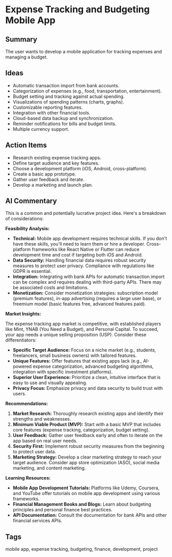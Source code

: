 # Expense Tracking and Budgeting Mobile App

## Summary
The user wants to develop a mobile application for tracking expenses and managing a budget.

## Ideas
*   Automatic transaction import from bank accounts.
*   Categorization of expenses (e.g., food, transportation, entertainment).
*   Budget setting and tracking against actual spending.
*   Visualizations of spending patterns (charts, graphs).
*   Customizable reporting features.
*   Integration with other financial tools.
*   Cloud-based data backup and synchronization.
*   Reminder notifications for bills and budget limits.
*   Multiple currency support.

## Action Items
*   Research existing expense tracking apps.
*   Define target audience and key features.
*   Choose a development platform (iOS, Android, cross-platform).
*   Create a basic app prototype.
*   Gather user feedback and iterate.
*   Develop a marketing and launch plan.

## AI Commentary
This is a common and potentially lucrative project idea. Here's a breakdown of considerations:

**Feasibility Analysis:**

*   **Technical:** Mobile app development requires technical skills. If you don't have these skills, you'll need to learn them or hire a developer. Cross-platform frameworks like React Native or Flutter can reduce development time and cost if targeting both iOS and Android.
*   **Data Security:** Handling financial data requires robust security measures to protect user privacy. Compliance with regulations like GDPR is essential.
*   **Integration:** Integrating with bank APIs for automatic transaction import can be complex and requires dealing with third-party APIs. There may be associated costs and limitations.
*   **Monetization:** Consider monetization strategies: subscription model (premium features), in-app advertising (requires a large user base), or freemium model (basic features free, advanced features paid).

**Market Insights:**

The expense tracking app market is competitive, with established players like Mint, YNAB (You Need a Budget), and Personal Capital. To succeed, your app needs a unique selling proposition (USP). Consider these differentiators:

*   **Specific Target Audience:** Focus on a niche market (e.g., students, freelancers, small business owners) with tailored features.
*   **Unique Features:** Offer features that existing apps lack (e.g., AI-powered expense categorization, advanced budgeting algorithms, integration with specific investment platforms).
*   **Superior User Experience:** Prioritize a clean, intuitive interface that is easy to use and visually appealing.
*   **Privacy Focus:** Emphasize privacy and data security to build trust with users.

**Recommendations:**

1.  **Market Research:** Thoroughly research existing apps and identify their strengths and weaknesses.
2.  **Minimum Viable Product (MVP):** Start with a basic MVP that includes core features (expense tracking, categorization, budget setting).
3.  **User Feedback:** Gather user feedback early and often to iterate on the app based on real user needs.
4.  **Security First:** Implement robust security measures from the beginning to protect user data.
5.  **Marketing Strategy:** Develop a clear marketing strategy to reach your target audience. Consider app store optimization (ASO), social media marketing, and content marketing.

**Learning Resources:**

*   **Mobile App Development Tutorials:** Platforms like Udemy, Coursera, and YouTube offer tutorials on mobile app development using various frameworks.
*   **Financial Management Books and Blogs:** Learn about budgeting principles and personal finance best practices.
*   **API Documentation:** Consult the documentation for bank APIs and other financial services APIs.

## Tags
mobile app, expense tracking, budgeting, finance, development, project